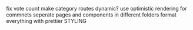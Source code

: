 fix vote count
make category routes dynamic?
use optimistic rendering for commnets
seperate pages and components in different folders
format everything with prettier
STYLING
